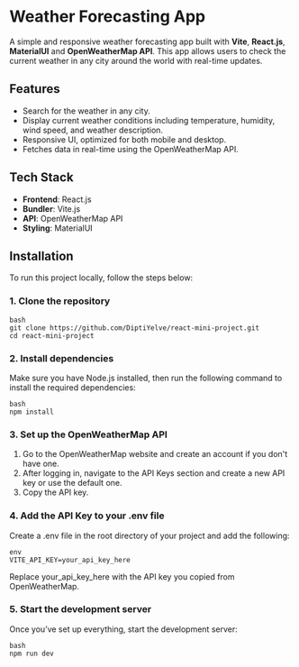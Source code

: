 # Weather Forecasting App

A simple and responsive weather forecasting app built with **Vite**, **React.js**, **MaterialUI** and **OpenWeatherMap API**. This app allows users to check the current weather in any city around the world with real-time updates.

## Features

- Search for the weather in any city.
- Display current weather conditions including temperature, humidity, wind speed, and weather description.
- Responsive UI, optimized for both mobile and desktop.
- Fetches data in real-time using the OpenWeatherMap API.

## Tech Stack

- **Frontend**: React.js
- **Bundler**: Vite.js 
- **API**: OpenWeatherMap API
- **Styling**: MaterialUI

## Installation

To run this project locally, follow the steps below:

### 1. Clone the repository
    bash
    git clone https://github.com/DiptiYelve/react-mini-project.git
    cd react-mini-project
### 2. Install dependencies
Make sure you have Node.js installed, then run the following command to install the required dependencies:
    
    bash
    npm install

### 3. Set up the OpenWeatherMap API
1. Go to the OpenWeatherMap website and create an account if you don't have one.
2. After logging in, navigate to the API Keys section and create a new API key or use the default one.
3. Copy the API key.

### 4. Add the API Key to your .env file
Create a .env file in the root directory of your project and add the following:

    env
    VITE_API_KEY=your_api_key_here

Replace your_api_key_here with the API key you copied from OpenWeatherMap.

### 5. Start the development server
Once you’ve set up everything, start the development server:

    bash
    npm run dev
